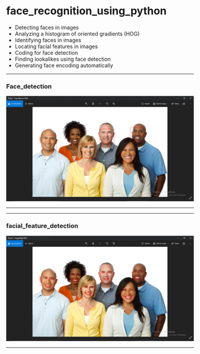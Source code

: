 # face_recognition_using_python
* Detecting faces in images
* Analyzing a histogram of oriented gradients (HOG)
* Identifying faces in images
* Locating facial features in images
* Coding for face detection
* Finding lookalikes using face detection
* Generating face encoding automatically
- - - - 
### Face_detection ###
![Screenshot](face_detection.png)
- - - -

- - - - 
### facial_feature_detection ###
![Screenshot](facial_feature_detection.png)
- - - -



